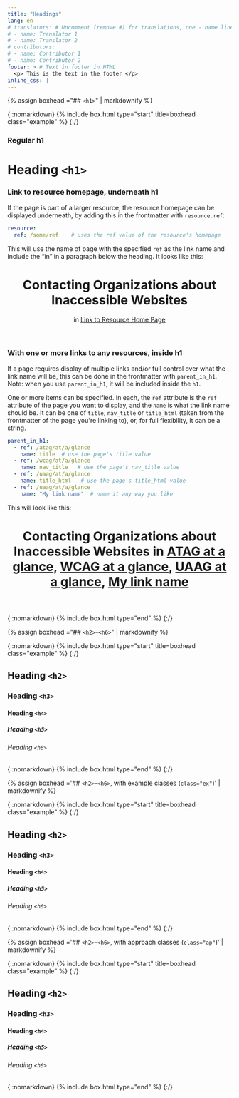```yaml
---
title: "Headings"
lang: en
# translators: # Uncomment (remove #) for translations, one - name line per translator.
# - name: Translator 1
# - name: Translator 2
# contributors:
# - name: Contributor 1
# - name: Contributor 2
footer: > # Text in footer in HTML
  <p> This is the text in the footer </p>
inline_css: |
---
```


{% assign boxhead ="## `<h1>`" | markdownify %}

{::nomarkdown}
{% include box.html type="start" title=boxhead class="example" %}
{:/}

### Regular h1

<h1>Heading <code>&lt;h1&gt;</code></h1>

### Link to resource homepage, underneath h1

If the page is part of a larger resource, the resource homepage can be displayed underneath, by adding this in the frontmatter with `resource.ref`: 

```yaml
resource:
  ref: /some/ref    # uses the ref value of the resource's homepage
```

This will use the name of page with the specified `ref` as the link name and include the “in” in a paragraph below the heading. It looks like this:

<header class="in-resource">
  <h1>Contacting Organizations about Inaccessible Websites</h1>
  <p>in <a href="…">Link to Resource Home Page</a></p>
</header>

### With one or more links to any resources, inside h1

If a page requires display of multiple links and/or full control over what the link name will be, this can be done in the frontmatter with `parent_in_h1`. Note: when you use `parent_in_h1`, it will be included inside the `h1`.

One or more items can be specified. In each, the `ref` attribute is the `ref` attribute of the page you want to display, and the `name` is what the link name should be. It can be one of `title`, `nav_title` or `title_html` (taken from the frontmatter of the page you're linking to), or, for full flexibility, it can be a string. 

```yaml
parent_in_h1: 
  - ref: /atag/at/a/glance
    name: title  # use the page's title value
  - ref: /wcag/at/a/glance
    name: nav_title   # use the page's nav_title value
  - ref: /uaag/at/a/glance
    name: title_html   # use the page's title_html value
  - ref: /uaag/at/a/glance
    name: "My link name"  # name it any way you like
```

This will look like this:

<header class="in-resource">
  <h1>Contacting Organizations about Inaccessible Websites
    <span class="in-resource-sub">in <a href="https://w3.org/WAI/atag/at-a-glance">ATAG at a glance</a>, <a href="https://w3.org/WAI/wcag/at-a-glance">WCAG at a glance</a>, <a href="https://w3.org/WAI/uaag/at-a-glance">UAAG at a glance</a>, <a href="https://w3.org/WAI/uaag/at-a-glance">My link name</a></span>
  </h1>
</header>

{::nomarkdown}
{% include box.html type="end" %}
{:/}

{% assign boxhead ="## `<h2>`–`<h6>`" | markdownify %}

{::nomarkdown}
{% include box.html type="start" title=boxhead class="example" %}
{:/}

<h2> Heading <code>&lt;h2&gt;</code></h2>
<h3> Heading <code>&lt;h3&gt;</code></h3>
<h4> Heading <code>&lt;h4&gt;</code></h4>
<h5> Heading <code>&lt;h5&gt;</code></h5>
<h6> Heading <code>&lt;h6&gt;</code></h6>

{::nomarkdown}
{% include box.html type="end" %}
{:/}

{% assign boxhead ='## `<h2>`–`<h6>`, with example classes (`class="ex"`)' | markdownify %}

{::nomarkdown}
{% include box.html type="start" title=boxhead class="example" %}
{:/}

<h2 class="ex"> Heading <code>&lt;h2&gt;</code></h2>
<h3 class="ex"> Heading <code>&lt;h3&gt;</code></h3>
<h4 class="ex"> Heading <code>&lt;h4&gt;</code></h4>
<h5 class="ex"> Heading <code>&lt;h5&gt;</code></h5>
<h6 class="ex"> Heading <code>&lt;h6&gt;</code></h6>

{::nomarkdown}
{% include box.html type="end" %}
{:/}

{% assign boxhead ='## `<h2>`–`<h6>`, with approach classes (`class="ap"`)' | markdownify %}

{::nomarkdown}
{% include box.html type="start" title=boxhead class="example" %}
{:/}

<h2 class="ap"> Heading <code>&lt;h2&gt;</code></h2>
<h3 class="ap"> Heading <code>&lt;h3&gt;</code></h3>
<h4 class="ap"> Heading <code>&lt;h4&gt;</code></h4>
<h5 class="ap"> Heading <code>&lt;h5&gt;</code></h5>
<h6 class="ap"> Heading <code>&lt;h6&gt;</code></h6>

{::nomarkdown}
{% include box.html type="end" %}
{:/}
